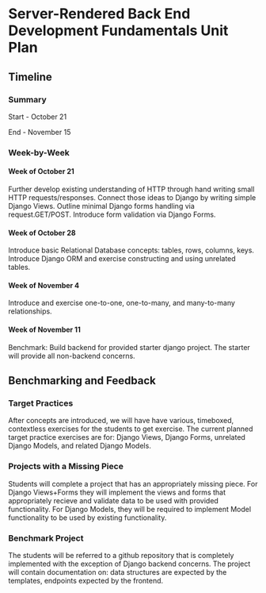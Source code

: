 # Server-Rendered Back End Development Fundamentals Unit Plan

## Timeline

### Summary

Start - October 21

End - November 15

### Week-by-Week

#### Week of October 21

Further develop existing understanding of HTTP through hand writing small HTTP requests/responses. Connect those ideas to Django by writing simple Django Views. Outline minimal Django forms handling via request.GET/POST. Introduce form validation via Django Forms.

#### Week of October 28

Introduce basic Relational Database concepts: tables, rows, columns, keys. Introduce Django ORM and exercise constructing and using unrelated tables.

#### Week of November 4

Introduce and exercise one-to-one, one-to-many, and many-to-many relationships.

#### Week of November 11

Benchmark: Build backend for provided starter django project. The starter will provide all non-backend concerns.

## Benchmarking and Feedback

### Target Practices

After concepts are introduced, we will have have various, timeboxed, contextless exercises for the students to get exercise. The current planned target practice exercises are for: Django Views, Django Forms, unrelated Django Models, and related Django Models.

### Projects with a Missing Piece

Students will complete a project that has an appropriately missing piece. For Django Views+Forms they will implement the views and forms that appropriately recieve and validate data to be used with provided functionality. For Django Models, they will be required to implement Model functionality to be used by existing functionality.

### Benchmark Project

The students will be referred to a github repository that is completely implemented with the exception of Django backend concerns. The project will contain documentation on: data structures are expected by the templates, endpoints expected by the frontend.

